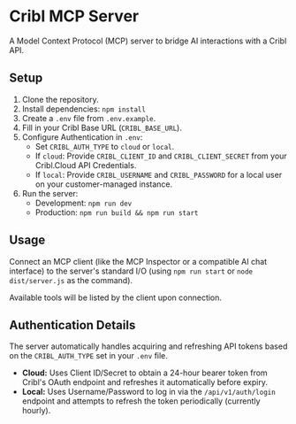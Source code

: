 # Cribl MCP Server

A Model Context Protocol (MCP) server to bridge AI interactions with a Cribl API.

## Setup

1.  Clone the repository.
2.  Install dependencies: `npm install`
3.  Create a `.env` file from `.env.example`.
4.  Fill in your Cribl Base URL (`CRIBL_BASE_URL`).
5.  Configure Authentication in `.env`:
    *   Set `CRIBL_AUTH_TYPE` to `cloud` or `local`.
    *   If `cloud`: Provide `CRIBL_CLIENT_ID` and `CRIBL_CLIENT_SECRET` from your Cribl.Cloud API Credentials.
    *   If `local`: Provide `CRIBL_USERNAME` and `CRIBL_PASSWORD` for a local user on your customer-managed instance.
6.  Run the server:
    *   Development: `npm run dev`
    *   Production: `npm run build && npm run start`

## Usage

Connect an MCP client (like the MCP Inspector or a compatible AI chat interface) to the server's standard I/O (using `npm run start` or `node dist/server.js` as the command).

Available tools will be listed by the client upon connection.

## Authentication Details

The server automatically handles acquiring and refreshing API tokens based on the `CRIBL_AUTH_TYPE` set in your `.env` file.

*   **Cloud:** Uses Client ID/Secret to obtain a 24-hour bearer token from Cribl's OAuth endpoint and refreshes it automatically before expiry.
*   **Local:** Uses Username/Password to log in via the `/api/v1/auth/login` endpoint and attempts to refresh the token periodically (currently hourly).
